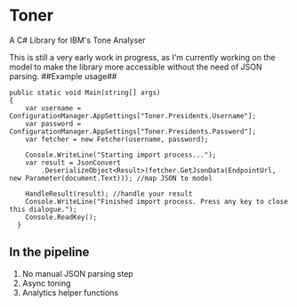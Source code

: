 # Toner #
A C# Library for IBM's Tone Analyser

This is still a very early work in progress, as I'm currently working on the model to make the library more accessible without the need of JSON parsing.
##Example usage##
~~~ 
public static void Main(string[] args)
{
    var username = ConfigurationManager.AppSettings["Toner.Presidents.Username"];
    var password = ConfigurationManager.AppSettings["Toner.Presidents.Password"];
    var fetcher = new Fetcher(username, password);

    Console.WriteLine("Starting import process...");
    var result = JsonConvert
        .DeserializeObject<Result>(fetcher.GetJsonData(EndpointUrl, new Parameter(document.Text))); //map JSON to model

    HandleResult(result); //handle your result
    Console.WriteLine("Finished import process. Press any key to close this dialogue.");
    Console.ReadKey();
  }
  ~~~

## In the pipeline ##
  
  1. No manual JSON parsing step
  2. Async toning
  3. Analytics helper functions
